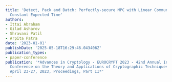 ```yaml
---
title: 'Detect, Pack and Batch: Perfectly-secure MPC with Linear Communication and
  Constant Expected Time'
authors:
- Ittai Abraham
- Gilad Asharov
- Shravani Patil
- Arpita Patra
date: '2023-01-01'
publishDate: '2025-05-18T16:29:46.043406Z'
publication_types:
- paper-conference
publication: '*Advances in Cryptology - EUROCRYPT 2023 - 42nd Annual International
  Conference on the Theory and Applications of Cryptographic Techniques, Lyon, France,
  April 23-27, 2023, Proceedings, Part II*'
---
```

